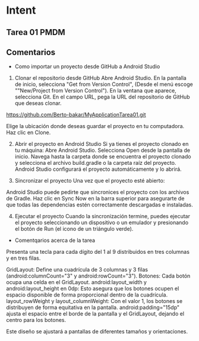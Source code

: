 # Intent

## Tarea 01 PMDM


## Comentarios

* Como importar un proyecto desde GitHub a Android Studio

1. Clonar el repositorio desde GitHub
Abre Android Studio.
En la pantalla de inicio, selecciona "Get from Version Control", (Desde el menú escoge ""New/Project from Version Control").
En la ventana que aparece, selecciona Git.
En el campo URL, pega la URL del repositorio de GitHub que deseas clonar.

https://github.com/Berto-bakar/MyApplicationTarea01.git

Elige la ubicación donde deseas guardar el proyecto en tu computadora.
Haz clic en Clone.


2. Abrir el proyecto en Android Studio
Si ya tienes el proyecto clonado en tu máquina:
Abre Android Studio.
Selecciona Open desde la pantalla de inicio.
Navega hasta la carpeta donde se encuentra el proyecto clonado y selecciona el archivo build.gradle o la carpeta raíz del proyecto.
Android Studio configurará el proyecto automáticamente y lo abrirá.

3. Sincronizar el proyecto
Una vez que el proyecto esté abierto:

Android Studio puede pedirte que sincronices el proyecto con los archivos de Gradle. Haz clic en Sync Now en la barra superior para asegurarte de que todas las dependencias estén correctamente descargadas e instaladas.

4. Ejecutar el proyecto
Cuando la sincronización termine, puedes ejecutar el proyecto seleccionando un dispositivo o un emulador y presionando el botón de Run (el icono de un triángulo verde).
  
* Comentqarios acerca de la tarea

Presenta una tecla para cada dígito del 1 al 9 distribuidos en tres columnas y en tres filas.

GridLayout: Define una cuadrícula de 3 columnas y 3 filas (android:columnCount="3" y android:rowCount="3").
Botones: Cada botón ocupa una celda en el GridLayout.
android:layout_width y android:layout_height en 0dp: Esto asegura que los botones ocupen el espacio disponible de forma proporcional dentro de la cuadrícula.
layout_rowWeight y layout_columnWeight: Con el valor 1, los botones se distribuyen de forma equitativa en la pantalla.
android:padding="15dp" ajusta el espacio entre el borde de la pantalla y el GridLayout, dejando el centro para los botones.

Este diseño se ajustará a pantallas de diferentes tamaños y orientaciones. 
